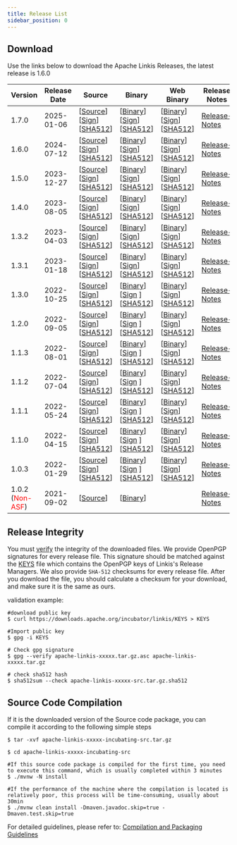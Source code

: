 ```yaml
---
title: Release List
sidebar_position: 0
---
```

## Download

Use the links below to download the Apache Linkis Releases, the latest release is 1.6.0


| Version                                      | Release Date | Source                                                                                                                                                                                                                                                                                                                                                                                    | Binary                                                                                                                                                                                                                                                                                                                                                                                    | Web Binary                                                                                                                                                                                                                                                                                                                                                                                             | Release Notes                           |
|----------------------------------------------|--------------|-------------------------------------------------------------------------------------------------------------------------------------------------------------------------------------------------------------------------------------------------------------------------------------------------------------------------------------------------------------------------------------------|-------------------------------------------------------------------------------------------------------------------------------------------------------------------------------------------------------------------------------------------------------------------------------------------------------------------------------------------------------------------------------------------|--------------------------------------------------------------------------------------------------------------------------------------------------------------------------------------------------------------------------------------------------------------------------------------------------------------------------------------------------------------------------------------------------------|-----------------------------------------|
| 1.7.0                                        | 2025-01-06   | [[Source](https://www.apache.org/dyn/closer.lua/linkis/1.7.0/apache-linkis-1.7.0-src.tar.gz)] [[Sign](https://www.apache.org/dyn/closer.lua/linkis/1.7.0/apache-linkis-1.7.0-src.tar.gz.asc)] [[SHA512](https://www.apache.org/dyn/closer.lua/linkis/1.7.0/apache-linkis-1.7.0-src.tar.gz.sha512)]                                                                                        | [[Binary](https://www.apache.org/dyn/closer.lua/linkis/1.7.0/apache-linkis-1.7.0-bin.tar.gz)] [[Sign](https://www.apache.org/dyn/closer.lua/linkis/1.7.0/apache-linkis-1.7.0-bin.tar.gz.asc)] [[SHA512](https://www.apache.org/dyn/closer.lua/linkis/1.7.0/apache-linkis-1.7.0-bin.tar.gz.sha512)]                                                                                        | [[Binary](https://www.apache.org/dyn/closer.lua/linkis/1.6.0/apache-linkis-1.6.0-web-bin.tar.gz)] [[Sign](https://www.apache.org/dyn/closer.lua/linkis/1.5.0/apache-linkis-1.6.0-web-bin.tar.gz.asc)] [[SHA512](https://www.apache.org/dyn/closer.lua/linkis/1.6.0/apache-linkis-1.6.0-web-bin.tar.gz.sha512)]                                                                                         | [Release-Notes](release-notes-1.6.0.md) |
| 1.6.0                                        | 2024-07-12   | [[Source](https://www.apache.org/dyn/closer.lua/linkis/1.6.0/apache-linkis-1.6.0-src.tar.gz)] [[Sign](https://www.apache.org/dyn/closer.lua/linkis/1.6.0/apache-linkis-1.6.0-src.tar.gz.asc)] [[SHA512](https://www.apache.org/dyn/closer.lua/linkis/1.6.0/apache-linkis-1.6.0-src.tar.gz.sha512)]                                                                                        | [[Binary](https://www.apache.org/dyn/closer.lua/linkis/1.6.0/apache-linkis-1.6.0-bin.tar.gz)] [[Sign](https://www.apache.org/dyn/closer.lua/linkis/1.6.0/apache-linkis-1.6.0-bin.tar.gz.asc)] [[SHA512](https://www.apache.org/dyn/closer.lua/linkis/1.6.0/apache-linkis-1.6.0-bin.tar.gz.sha512)]                                                                                        | [[Binary](https://www.apache.org/dyn/closer.lua/linkis/1.6.0/apache-linkis-1.6.0-web-bin.tar.gz)] [[Sign](https://www.apache.org/dyn/closer.lua/linkis/1.5.0/apache-linkis-1.6.0-web-bin.tar.gz.asc)] [[SHA512](https://www.apache.org/dyn/closer.lua/linkis/1.6.0/apache-linkis-1.6.0-web-bin.tar.gz.sha512)]                                                                                         | [Release-Notes](release-notes-1.6.0.md) |
| 1.5.0                                        | 2023-12-27   | [[Source](https://www.apache.org/dyn/closer.lua/linkis/1.5.0/apache-linkis-1.5.0-src.tar.gz)] [[Sign](https://www.apache.org/dyn/closer.lua/linkis/1.5.0/apache-linkis-1.5.0-src.tar.gz.asc)] [[SHA512](https://www.apache.org/dyn/closer.lua/linkis/1.5.0/apache-linkis-1.5.0-src.tar.gz.sha512)]                                                                                        | [[Binary](https://www.apache.org/dyn/closer.lua/linkis/1.5.0/apache-linkis-1.5.0-bin.tar.gz)] [[Sign](https://www.apache.org/dyn/closer.lua/linkis/1.5.0/apache-linkis-1.5.0-bin.tar.gz.asc)] [[SHA512](https://www.apache.org/dyn/closer.lua/linkis/1.5.0/apache-linkis-1.5.0-bin.tar.gz.sha512)]                                                                                        | [[Binary](https://www.apache.org/dyn/closer.lua/linkis/1.5.0/apache-linkis-1.5.0-web-bin.tar.gz)] [[Sign](https://www.apache.org/dyn/closer.lua/linkis/1.5.0/apache-linkis-1.5.0-web-bin.tar.gz.asc)] [[SHA512](https://www.apache.org/dyn/closer.lua/linkis/1.5.0/apache-linkis-1.5.0-web-bin.tar.gz.sha512)]                                                                                         | [Release-Notes](release-notes-1.5.0.md) |
| 1.4.0                                        | 2023-08-05   | [[Source](https://www.apache.org/dyn/closer.lua/linkis/1.4.0/apache-linkis-1.4.0-src.tar.gz)] [[Sign](https://www.apache.org/dyn/closer.lua/linkis/1.4.0/apache-linkis-1.4.0-src.tar.gz.asc)] [[SHA512](https://www.apache.org/dyn/closer.lua/linkis/1.4.0/apache-linkis-1.4.0-src.tar.gz.sha512)]                                                                                        | [[Binary](https://www.apache.org/dyn/closer.lua/linkis/1.4.0/apache-linkis-1.4.0-bin.tar.gz)] [[Sign](https://www.apache.org/dyn/closer.lua/linkis/1.4.0/apache-linkis-1.4.0-bin.tar.gz.asc)] [[SHA512](https://www.apache.org/dyn/closer.lua/linkis/1.4.0/apache-linkis-1.4.0-bin.tar.gz.sha512)]                                                                                        | [[Binary](https://www.apache.org/dyn/closer.lua/linkis/1.4.0/apache-linkis-1.4.0-web-bin.tar.gz)] [[Sign](https://www.apache.org/dyn/closer.lua/linkis/1.4.0/apache-linkis-1.4.0-web-bin.tar.gz.asc)] [[SHA512](https://www.apache.org/dyn/closer.lua/linkis/1.4.0/apache-linkis-1.4.0-web-bin.tar.gz.sha512)]                                                                                         | [Release-Notes](release-notes-1.4.0.md) |
| 1.3.2                                        | 2023-04-03   | [[Source](https://www.apache.org/dyn/closer.lua/linkis/1.3.2/apache-linkis-1.3.2-src.tar.gz)] [[Sign](https://www.apache.org/dyn/closer.lua/linkis/1.3.2/apache-linkis-1.3.2-src.tar.gz.asc)] [[SHA512](https://www.apache.org/dyn/closer.lua/linkis/1.3.2/apache-linkis-1.3.2-src.tar.gz.sha512)]                                                                                        | [[Binary](https://www.apache.org/dyn/closer.lua/linkis/1.3.2/apache-linkis-1.3.2-bin.tar.gz)] [[Sign](https://www.apache.org/dyn/closer.lua/linkis/1.3.2/apache-linkis-1.3.2-bin.tar.gz.asc)] [[SHA512](https://www.apache.org/dyn/closer.lua/linkis/1.3.2/apache-linkis-1.3.2-bin.tar.gz.sha512)]                                                                                        | [[Binary](https://www.apache.org/dyn/closer.lua/linkis/1.3.2/apache-linkis-1.3.2-web-bin.tar.gz)] [[Sign](https://www.apache.org/dyn/closer.lua/linkis/1.3.2/apache-linkis-1.3.2-web-bin.tar.gz.asc)] [[SHA512](https://www.apache.org/dyn/closer.lua/linkis/1.3.2/apache-linkis-1.3.2-web-bin.tar.gz.sha512)]                                                                                         | [Release-Notes](release-notes-1.3.2.md) |
| 1.3.1                                        | 2023-01-18   | [[Source](https://www.apache.org/dyn/closer.lua/linkis/release-1.3.1/apache-linkis-1.3.1-src.tar.gz)] [[Sign](https://www.apache.org/dyn/closer.lua/linkis/release-1.3.1/apache-linkis-1.3.1-src.tar.gz.asc)] [[SHA512](https://www.apache.org/dyn/closer.lua/linkis/release-1.3.1/apache-linkis-1.3.1-src.tar.gz.sha512)]                                                                | [[Binary](https://www.apache.org/dyn/closer.lua/linkis/release-1.3.1/apache-linkis-1.3.1-bin.tar.gz)] [[Sign](https://www.apache.org/dyn/closer.lua/linkis/release-1.3.1/apache-linkis-1.3.1-bin.tar.gz.asc)] [[SHA512](https://www.apache.org/dyn/closer.lua/linkis/release-1.3.1/apache-linkis-1.3.1-bin.tar.gz.sha512)]                                                                | [[Binary](https://www.apache.org/dyn/closer.lua/linkis/release-1.3.1/apache-linkis-1.3.1-web-bin.tar.gz)] [[Sign](https://www.apache.org/dyn/closer.lua/linkis/release-1.3.1/apache-linkis-1.3.1-web-bin.tar.gz.asc)] [[SHA512](https://www.apache.org/dyn/closer.lua/linkis/release-1.3.1/apache-linkis-1.3.1-web-bin.tar.gz.sha512)]                                                                 | [Release-Notes](release-notes-1.3.1.md) |
| 1.3.0                                        | 2022-10-25   | [[Source](https://www.apache.org/dyn/closer.lua/incubator/linkis/release-1.3.0/apache-linkis-1.3.0-incubating-src.tar.gz)] [[Sign](https://www.apache.org/dyn/closer.lua/incubator/linkis/release-1.3.0/apache-linkis-1.3.0-incubating-src.tar.gz.asc)] [[SHA512](https://www.apache.org/dyn/closer.lua/incubator/linkis/release-1.3.0/apache-linkis-1.3.0-incubating-src.tar.gz.sha512)] | [[Binary](https://www.apache.org/dyn/closer.lua/incubator/linkis/release-1.3.0/apache-linkis-1.3.0-incubating-bin.tar.gz)] [[Sign](https://www.apache.org/dyn/closer.lua/incubator/linkis/release-1.3.0/apache-linkis-1.3.0-incubating-bin.tar.gz.asc) ][[SHA512](https://www.apache.org/dyn/closer.lua/incubator/linkis/release-1.3.0/apache-linkis-1.3.0-incubating-bin.tar.gz.sha512)] | [[Binary](https://www.apache.org/dyn/closer.lua/incubator/linkis/release-1.3.0/apache-linkis-1.3.0-incubating-web-bin.tar.gz)] [[Sign](https://www.apache.org/dyn/closer.lua/incubator/linkis/release-1.3.0/apache-linkis-1.3.0-incubating-web-bin.tar.gz.asc )] [[SHA512](https://www.apache.org/dyn/closer.lua/incubator/linkis/release-1.3.0/apache-linkis-1.3.0-incubating-web-bin.tar.gz.sha512)] | [Release-Notes](release-notes-1.3.0.md) |
| 1.2.0                                        | 2022-09-05   | [[Source](https://www.apache.org/dyn/closer.lua/incubator/linkis/release-1.2.0/apache-linkis-1.2.0-incubating-src.tar.gz)] [[Sign](https://www.apache.org/dyn/closer.lua/incubator/linkis/release-1.2.0/apache-linkis-1.2.0-incubating-src.tar.gz.asc)] [[SHA512](https://www.apache.org/dyn/closer.lua/incubator/linkis/release-1.2.0/apache-linkis-1.2.0-incubating-src.tar.gz.sha512)] | [[Binary](https://www.apache.org/dyn/closer.lua/incubator/linkis/release-1.2.0/apache-linkis-1.2.0-incubating-bin.tar.gz)] [[Sign](https://www.apache.org/dyn/closer.lua/incubator/linkis/release-1.2.0/apache-linkis-1.2.0-incubating-bin.tar.gz.asc) ][[SHA512](https://www.apache.org/dyn/closer.lua/incubator/linkis/release-1.2.0/apache-linkis-1.2.0-incubating-bin.tar.gz.sha512)] | [[Binary](https://www.apache.org/dyn/closer.lua/incubator/linkis/release-1.2.0/apache-linkis-1.2.0-incubating-web-bin.tar.gz)] [[Sign](https://www.apache.org/dyn/closer.lua/incubator/linkis/release-1.2.0/apache-linkis-1.2.0-incubating-web-bin.tar.gz.asc )] [[SHA512](https://www.apache.org/dyn/closer.lua/incubator/linkis/release-1.2.0/apache-linkis-1.2.0-incubating-web-bin.tar.gz.sha512)] | [Release-Notes](release-notes-1.2.0.md) |
| 1.1.3                                        | 2022-08-01   | [[Source](https://www.apache.org/dyn/closer.lua/incubator/linkis/release-1.1.3/apache-linkis-1.1.3-incubating-src.tar.gz)] [[Sign](https://www.apache.org/dyn/closer.lua/incubator/linkis/release-1.1.3/apache-linkis-1.1.3-incubating-src.tar.gz.asc)] [[SHA512](https://www.apache.org/dyn/closer.lua/incubator/linkis/release-1.1.3/apache-linkis-1.1.3-incubating-src.tar.gz.sha512)] | [[Binary](https://www.apache.org/dyn/closer.lua/incubator/linkis/release-1.1.3/apache-linkis-1.1.3-incubating-bin.tar.gz)] [[Sign](https://www.apache.org/dyn/closer.lua/incubator/linkis/release-1.1.3/apache-linkis-1.1.3-incubating-bin.tar.gz.asc) ][[SHA512](https://www.apache.org/dyn/closer.lua/incubator/linkis/release-1.1.3/apache-linkis-1.1.3-incubating-bin.tar.gz.sha512)] | [[Binary](https://www.apache.org/dyn/closer.lua/incubator/linkis/release-1.1.3/apache-linkis-1.1.3-incubating-web-bin.tar.gz)] [[Sign](https://www.apache.org/dyn/closer.lua/incubator/linkis/release-1.1.3/apache-linkis-1.1.3-incubating-web-bin.tar.gz.asc )] [[SHA512](https://www.apache.org/dyn/closer.lua/incubator/linkis/release-1.1.3/apache-linkis-1.1.3-incubating-web-bin.tar.gz.sha512)] | [Release-Notes](release-notes-1.1.3.md) |
| 1.1.2                                        | 2022-07-04   | [[Source](https://www.apache.org/dyn/closer.lua/incubator/linkis/release-1.1.2/apache-linkis-1.1.2-incubating-src.tar.gz)] [[Sign](https://www.apache.org/dyn/closer.lua/incubator/linkis/release-1.1.2/apache-linkis-1.1.2-incubating-src.tar.gz.asc)] [[SHA512](https://www.apache.org/dyn/closer.lua/incubator/linkis/release-1.1.2/apache-linkis-1.1.2-incubating-src.tar.gz.sha512)] | [[Binary](https://www.apache.org/dyn/closer.lua/incubator/linkis/release-1.1.2/apache-linkis-1.1.2-incubating-bin.tar.gz)] [[Sign](https://www.apache.org/dyn/closer.lua/incubator/linkis/release-1.1.2/apache-linkis-1.1.2-incubating-bin.tar.gz.asc) ][[SHA512](https://www.apache.org/dyn/closer.lua/incubator/linkis/release-1.1.2/apache-linkis-1.1.2-incubating-bin.tar.gz.sha512)] | [[Binary](https://www.apache.org/dyn/closer.lua/incubator/linkis/release-1.1.2/apache-linkis-1.1.2-incubating-web-bin.tar.gz)] [[Sign](https://www.apache.org/dyn/closer.lua/incubator/linkis/release-1.1.2/apache-linkis-1.1.2-incubating-web-bin.tar.gz.asc )] [[SHA512](https://www.apache.org/dyn/closer.lua/incubator/linkis/release-1.1.2/apache-linkis-1.1.2-incubating-web-bin.tar.gz.sha512)] | [Release-Notes](release-notes-1.1.2.md) |
| 1.1.1                                        | 2022-05-24   | [[Source](https://www.apache.org/dyn/closer.lua/incubator/linkis/release-1.1.1/apache-linkis-1.1.1-incubating-src.tar.gz)] [[Sign](https://www.apache.org/dyn/closer.lua/incubator/linkis/release-1.1.1/apache-linkis-1.1.1-incubating-src.tar.gz.asc)] [[SHA512](https://www.apache.org/dyn/closer.lua/incubator/linkis/release-1.1.1/apache-linkis-1.1.1-incubating-src.tar.gz.sha512)] | [[Binary](https://www.apache.org/dyn/closer.lua/incubator/linkis/release-1.1.1/apache-linkis-1.1.1-incubating-bin.tar.gz)] [[Sign](https://www.apache.org/dyn/closer.lua/incubator/linkis/release-1.1.1/apache-linkis-1.1.1-incubating-bin.tar.gz.asc) ][[SHA512](https://www.apache.org/dyn/closer.lua/incubator/linkis/release-1.1.1/apache-linkis-1.1.1-incubating-bin.tar.gz.sha512)] | [[Binary](https://www.apache.org/dyn/closer.lua/incubator/linkis/release-1.1.1/apache-linkis-1.1.1-incubating-web-bin.tar.gz)] [[Sign](https://www.apache.org/dyn/closer.lua/incubator/linkis/release-1.1.1/apache-linkis-1.1.1-incubating-web-bin.tar.gz.asc )] [[SHA512](https://www.apache.org/dyn/closer.lua/incubator/linkis/release-1.1.1/apache-linkis-1.1.1-incubating-web-bin.tar.gz.sha512)] | [Release-Notes](release-notes-1.1.1.md) |
| 1.1.0                                        | 2022-04-15   | [[Source](https://www.apache.org/dyn/closer.lua/incubator/linkis/release-1.1.0/apache-linkis-1.1.0-incubating-src.tar.gz)] [[Sign](https://www.apache.org/dyn/closer.lua/incubator/linkis/release-1.1.0/apache-linkis-1.1.0-incubating-src.tar.gz.asc)] [[SHA512](https://www.apache.org/dyn/closer.lua/incubator/linkis/release-1.1.0/apache-linkis-1.1.0-incubating-src.tar.gz.sha512)] | [[Binary](https://www.apache.org/dyn/closer.lua/incubator/linkis/release-1.1.0/apache-linkis-1.1.0-incubating-bin.tar.gz)] [[Sign](https://www.apache.org/dyn/closer.lua/incubator/linkis/release-1.1.0/apache-linkis-1.1.0-incubating-bin.tar.gz.asc) ][[SHA512](https://www.apache.org/dyn/closer.lua/incubator/linkis/release-1.1.0/apache-linkis-1.1.0-incubating-bin.tar.gz.sha512)] | [[Binary](https://www.apache.org/dyn/closer.lua/incubator/linkis/release-1.1.0/apache-linkis-1.1.0-incubating-web-bin.tar.gz)] [[Sign](https://www.apache.org/dyn/closer.lua/incubator/linkis/release-1.1.0/apache-linkis-1.1.0-incubating-web-bin.tar.gz.asc )] [[SHA512](https://www.apache.org/dyn/closer.lua/incubator/linkis/release-1.1.0/apache-linkis-1.1.0-incubating-web-bin.tar.gz.sha512)] | [Release-Notes](release-notes-1.1.0.md) |
| 1.0.3                                        | 2022-01-29   | [[Source](https://www.apache.org/dyn/closer.lua/incubator/linkis/release-1.0.3/apache-linkis-1.0.3-incubating-src.tar.gz)] [[Sign](https://www.apache.org/dyn/closer.lua/incubator/linkis/release-1.0.3/apache-linkis-1.0.3-incubating-src.tar.gz.asc)] [[SHA512](https://www.apache.org/dyn/closer.lua/incubator/linkis/release-1.0.3/apache-linkis-1.0.3-incubating-src.tar.gz.sha512)] | [[Binary](https://www.apache.org/dyn/closer.lua/incubator/linkis/release-1.0.3/apache-linkis-1.0.3-incubating-bin.tar.gz)] [[Sign](https://www.apache.org/dyn/closer.lua/incubator/linkis/release-1.0.3/apache-linkis-1.0.3-incubating-bin.tar.gz.asc) ][[SHA512](https://www.apache.org/dyn/closer.lua/incubator/linkis/release-1.0.3/apache-linkis-1.0.3-incubating-bin.tar.gz.sha512)] | [[Binary](https://www.apache.org/dyn/closer.lua/incubator/linkis/release-1.0.3/apache-linkis-1.0.3-incubating-web-bin.tar.gz)] [[Sign](https://www.apache.org/dyn/closer.lua/incubator/linkis/release-1.0.3/apache-linkis-1.0.3-incubating-web-bin.tar.gz.asc )] [[SHA512](https://www.apache.org/dyn/closer.lua/incubator/linkis/release-1.0.3/apache-linkis-1.0.3-incubating-web-bin.tar.gz.sha512)] | [Release-Notes](release-notes-1.0.3.md) |
| 1.0.2<br/>(<font color='red'>Non-ASF</font>) | 2021-09-02   | [[Source](https://github.com/apache/linkis/archive/refs/tags/1.0.2.tar.gz)]                                                                                                                                                                                                                                                                                                               | [[Binary](https://osp-1257653870.cos.ap-guangzhou.myqcloud.com/WeDatasphere/Linkis/1.0.2/wedatasphere-linkis-1.0.2-combined-package-dist.tar.gz)]                                                                                                                                                                                                                                         |                                                                                                                                                                                                                                                                                                                                                                                                        | [Release-Notes](release-notes-1.0.2.md) |

## Release Integrity
You must [verify](https://www.apache.org/info/verification.html) the integrity of the downloaded files. We provide OpenPGP signatures for every release file.
This signature should be matched against the [KEYS](https://downloads.apache.org/incubator/linkis/KEYS) file which contains the OpenPGP keys of Linkis's Release Managers. We also provide <code>SHA-512</code> checksums for every release file. After you download the file, you should calculate a checksum for your download, and make sure it is the same as ours.

validation example:
```shell script
#download public key
$ curl https://downloads.apache.org/incubator/linkis/KEYS > KEYS

#Import public key
$ gpg -i KEYS

# Check gpg signature
$ gpg --verify apache-linkis-xxxxx.tar.gz.asc apache-linkis-xxxxx.tar.gz

# check sha512 hash
$ sha512sum --check apache-linkis-xxxxx-src.tar.gz.sha512
````


## Source Code Compilation

If it is the downloaded version of the Source code package, you can compile it according to the following simple steps

```shell script
$ tar -xvf apache-linkis-xxxxx-incubating-src.tar.gz

$ cd apache-linkis-xxxxx-incubating-src

#If this source code package is compiled for the first time, you need to execute this command, which is usually completed within 3 minutes
$ ./mvnw -N install

#If the performance of the machine where the compilation is located is relatively poor, this process will be time-consuming, usually about 30min
$ ./mvnw clean install -Dmaven.javadoc.skip=true -Dmaven.test.skip=true

````
For detailed guidelines, please refer to: [Compilation and Packaging Guidelines](/docs/latest/development/build)